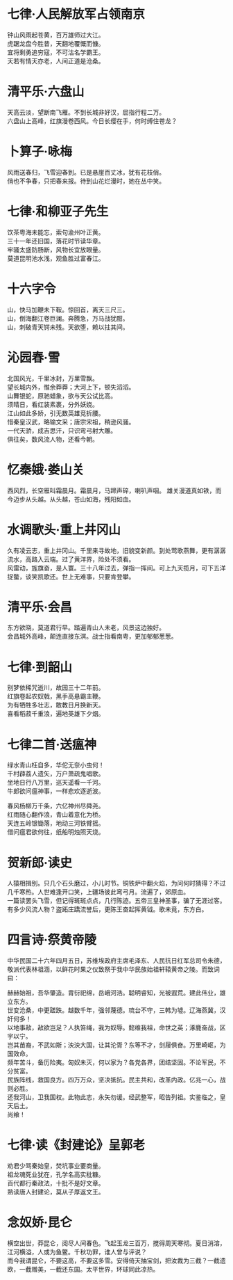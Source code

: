 # 七律·人民解放军占领南京

钟山风雨起苍黄，百万雄师过大江。  
虎踞龙盘今胜昔，天翻地覆慨而慷。  
宜将剩勇追穷寇，不可沽名学霸王。  
天若有情天亦老，人间正道是沧桑。

# 清平乐·六盘山

天高云淡，望断南飞雁。不到长城非好汉，屈指行程二万。  
六盘山上高峰，红旗漫卷西风。今日长缨在手，何时缚住苍龙？

# 卜算子·咏梅

风雨送春归，飞雪迎春到。已是悬崖百丈冰，犹有花枝俏。  
俏也不争春，只把春来报。待到山花烂漫时，她在丛中笑。

# 七律·和柳亚子先生

饮茶粤海未能忘，索句渝州叶正黄。  
三十一年还旧国，落花时节读华章。  
牢骚太盛防肠断，风物长宜放眼量。  
莫道昆明池水浅，观鱼胜过富春江。

# 十六字令

山，快马加鞭未下鞍。惊回首，离天三尺三。  
山，倒海翻江卷巨澜。奔腾急，万马战犹酣。  
山，刺破青天锷未残。天欲堕，赖以拄其间。

# 沁园春·雪

北国风光，千里冰封，万里雪飘。  
望长城内外，惟余莽莽；大河上下，顿失滔滔。  
山舞银蛇，原驰蜡象，欲与天公试比高。  
须晴日，看红装素裹，分外妖娆。  
江山如此多娇，引无数英雄竞折腰。  
惜秦皇汉武，略输文采；唐宗宋祖，稍逊风骚。  
一代天骄，成吉思汗，只识弯弓射大雕。  
俱往矣，数风流人物，还看今朝。

# 忆秦娥·娄山关

西风烈，长空雁叫霜晨月。霜晨月，马蹄声碎，喇叭声咽。
雄关漫道真如铁，而今迈步从头越。从头越，苍山如海，残阳如血。

# 水调歌头·重上井冈山

久有凌云志，重上井冈山。千里来寻故地，旧貌变新颜。到处莺歌燕舞，更有潺潺流水，高路入云端。过了黄洋界，险处不须看。  
风雷动，旌旗奋，是人寰。三十八年过去，弹指一挥间。可上九天揽月，可下五洋捉鳖，谈笑凯歌还。世上无难事，只要肯登攀。

# 清平乐·会昌

东方欲晓，莫道君行早。踏遍青山人未老，风景这边独好。  
会昌城外高峰，颠连直接东溟。战士指看南粤，更加郁郁葱葱。

# 七律·到韶山

别梦依稀咒逝川，故园三十二年前。  
红旗卷起农奴戟，黑手高悬霸主鞭。  
为有牺牲多壮志，敢教日月换新天。  
喜看稻菽千重浪，遍地英雄下夕烟。

# 七律二首·送瘟神

绿水青山枉自多，华佗无奈小虫何！  
千村薜荔人遗矢，万户萧疏鬼唱歌。  
坐地日行八万里，巡天遥看一千河。  
牛郎欲问瘟神事，一样悲欢逐逝波。

春风杨柳万千条，六亿神州尽舜尧。  
红雨随心翻作浪，青山着意化为桥。  
天连五岭银锄落，地动三河铁臂摇。  
借问瘟君欲何往，纸船明烛照天烧。

# 贺新郎·读史

人猿相揖别。只几个石头磨过，小儿时节。铜铁炉中翻火焰，为问何时猜得？不过几千寒热。人世难逢开口笑，上疆场彼此弯弓月。流遍了，郊原血。  
一篇读罢头飞雪，但记得斑斑点点，几行陈迹。五帝三皇神圣事，骗了无涯过客。有多少风流人物？盗跖庄蹻流誉后，更陈王奋起挥黄钺。歌未竟，东方白。

# 四言诗·祭黄帝陵

中华民国二十六年四月五日，苏维埃政府主席毛泽东、人民抗日红军总司令朱德，敬派代表林祖涵，以鲜花时果之仪致祭于我中华民族始祖轩辕黄帝之陵。而致词曰：

赫赫始祖，吾华肇造。胄衍祀绵，岳峨河浩。聪明睿知，光被遐荒。建此伟业，雄立东方。  
世变沧桑，中更蹉跌。越数千年，强邻蔑德。琉台不守，三韩为墟。辽海燕冀，汉奸何多！  
以地事敌，敌欲岂足？人执笞绳，我为奴辱。懿维我祖，命世之英；涿鹿奋战，区宇以宁。  
岂其苗裔，不武如斯；泱泱大国，让其沦胥？东等不才，剑屦俱奋。万里崎岖，为国效命。  
频年苦斗，备历险夷。匈奴未灭，何以家为？各党各界，团结坚固。不论军民，不分贫富。  
民族阵线，救国良方。四万万众，坚决抵抗。民主共和，改革内政。亿兆一心，战则必胜。  
还我河山，卫我国权。此物此志，永矢勿谖。经武整军，昭告列祖。实鉴临之，皇天后土。  
尚飨！

# 七律·读《封建论》呈郭老

劝君少骂秦始皇，焚坑事业要商量。  
祖龙魂死业犹在，孔学名高实秕糠。  
百代都行秦政法，十批不是好文章。  
熟读唐人封建论，莫从子厚返文王。

# 念奴娇·昆仑

横空出世，莽昆仑，阅尽人间春色。飞起玉龙三百万，搅得周天寒彻。夏日消溶，江河横溢，人或为鱼鳖。千秋功罪，谁人曾与评说？  
而今我谓昆仑，不要这高，不要这多雪。安得倚天抽宝剑，把汝裁为三截？一截遗欧，一截赠美，一截还东国。太平世界，环球同此凉热。
